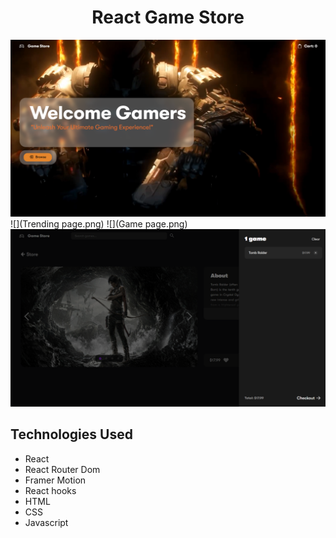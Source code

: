 <h1 align="center"> React Game Store</h1>



![](Untitled.png)
![](Trending page.png)
![](Game page.png)
![](Cart.png)


## Technologies Used
- React
- React Router Dom
- Framer Motion
- React hooks
- HTML
- CSS
- Javascript

